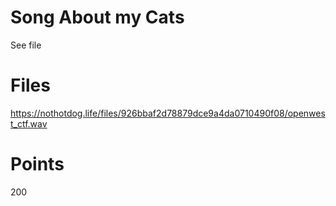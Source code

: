# Song About my Cats
See file

# Files
https://nothotdog.life/files/926bbaf2d78879dce9a4da0710490f08/openwest_ctf.wav

# Points
200
